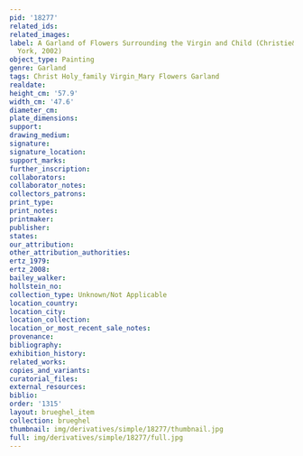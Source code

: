 ```yaml
---
pid: '18277'
related_ids: 
related_images: 
label: A Garland of Flowers Surrounding the Virgin and Child (Christie&apos;s, New
  York, 2002)
object_type: Painting
genre: Garland
tags: Christ Holy_family Virgin_Mary Flowers Garland
realdate: 
height_cm: '57.9'
width_cm: '47.6'
diameter_cm: 
plate_dimensions: 
support: 
drawing_medium: 
signature: 
signature_location: 
support_marks: 
further_inscription: 
collaborators: 
collaborator_notes: 
collectors_patrons: 
print_type: 
print_notes: 
printmaker: 
publisher: 
states: 
our_attribution: 
other_attribution_authorities: 
ertz_1979: 
ertz_2008: 
bailey_walker: 
hollstein_no: 
collection_type: Unknown/Not Applicable
location_country: 
location_city: 
location_collection: 
location_or_most_recent_sale_notes: 
provenance: 
bibliography: 
exhibition_history: 
related_works: 
copies_and_variants: 
curatorial_files: 
external_resources: 
biblio: 
order: '1315'
layout: brueghel_item
collection: brueghel
thumbnail: img/derivatives/simple/18277/thumbnail.jpg
full: img/derivatives/simple/18277/full.jpg
---
```

